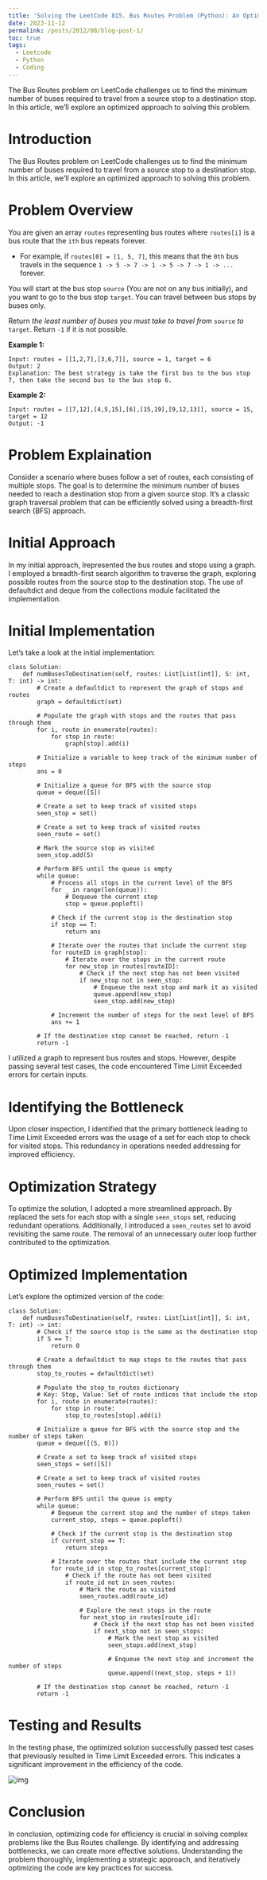 ```yaml
---
title: 'Solving the LeetCode 815. Bus Routes Problem (Python): An Optimized Approach'
date: 2023-11-12
permalink: /posts/2012/08/blog-post-1/
toc: true
tags:
  - Leetcode
  - Python
  - Coding
---
```


The Bus Routes problem on LeetCode challenges us to find the minimum number of buses required to travel from a source stop to a destination stop. In this article, we’ll explore an optimized approach to solving this problem.

Introduction
======

The Bus Routes problem on LeetCode challenges us to find the minimum number of buses required to travel from a source stop to a destination stop. In this article, we’ll explore an optimized approach to solving this problem.

# Problem Overview

You are given an array `routes` representing bus routes where `routes[i]` is a bus route that the `ith` bus repeats forever.

- For example, if `routes[0] = [1, 5, 7]`, this means that the `0th` bus travels in the sequence `1 -> 5 -> 7 -> 1 -> 5 -> 7 -> 1 -> ...` forever.

You will start at the bus stop `source` (You are not on any bus initially), and you want to go to the bus stop `target`. You can travel between bus stops by buses only.

Return *the least number of buses you must take to travel from* `source` *to* `target`. Return `-1` if it is not possible.

**Example 1:**

```
Input: routes = [[1,2,7],[3,6,7]], source = 1, target = 6
Output: 2
Explanation: The best strategy is take the first bus to the bus stop 7, then take the second bus to the bus stop 6.
```

**Example 2:**

```
Input: routes = [[7,12],[4,5,15],[6],[15,19],[9,12,13]], source = 15, target = 12
Output: -1
```

# Problem Explaination

Consider a scenario where buses follow a set of routes, each consisting of multiple stops. The goal is to determine the minimum number of buses needed to reach a destination stop from a given source stop. It’s a classic graph traversal problem that can be efficiently solved using a breadth-first search (BFS) approach.

# Initial Approach

In my initial approach, Irepresented the bus routes and stops using a graph. I employed a breadth-first search algorithm to traverse the graph, exploring possible routes from the source stop to the destination stop. The use of defaultdict and deque from the collections module facilitated the implementation.

# Initial Implementation

Let’s take a look at the initial implementation:

```
class Solution:
    def numBusesToDestination(self, routes: List[List[int]], S: int, T: int) -> int:
        # Create a defaultdict to represent the graph of stops and routes
        graph = defaultdict(set)

        # Populate the graph with stops and the routes that pass through them
        for i, route in enumerate(routes):
            for stop in route:
                graph[stop].add(i)
        
        # Initialize a variable to keep track of the minimum number of steps
        ans = 0

        # Initialize a queue for BFS with the source stop
        queue = deque([S])

        # Create a set to keep track of visited stops
        seen_stop = set()

        # Create a set to keep track of visited routes
        seen_route = set()

        # Mark the source stop as visited
        seen_stop.add(S)

        # Perform BFS until the queue is empty
        while queue:
            # Process all stops in the current level of the BFS
            for _ in range(len(queue)):
                # Dequeue the current stop
                stop = queue.popleft()

            # Check if the current stop is the destination stop
            if stop == T:
                return ans
            
            # Iterate over the routes that include the current stop
            for routeID in graph[stop]:
                # Iterate over the stops in the current route
                for new_stop in routes[routeID]:
                    # Check if the next stop has not been visited
                    if new_stop not in seen_stop:
                        # Enqueue the next stop and mark it as visited
                        queue.append(new_stop)
                        seen_stop.add(new_stop)

            # Increment the number of steps for the next level of BFS
            ans += 1
        
        # If the destination stop cannot be reached, return -1
        return -1
```

I utilized a graph to represent bus routes and stops. However, despite passing several test cases, the code encountered Time Limit Exceeded errors for certain inputs.

# Identifying the Bottleneck

Upon closer inspection, I identified that the primary bottleneck leading to Time Limit Exceeded errors was the usage of a set for each stop to check for visited stops. This redundancy in operations needed addressing for improved efficiency.

# Optimization Strategy

To optimize the solution, I adopted a more streamlined approach. By replaced the sets for each stop with a single `seen_stops` set, reducing redundant operations. Additionally, I introduced a `seen_routes` set to avoid revisiting the same route. The removal of an unnecessary outer loop further contributed to the optimization.

# Optimized Implementation

Let’s explore the optimized version of the code:

```
class Solution:
    def numBusesToDestination(self, routes: List[List[int]], S: int, T: int) -> int:
        # Check if the source stop is the same as the destination stop
        if S == T:
            return 0

        # Create a defaultdict to map stops to the routes that pass through them
        stop_to_routes = defaultdict(set)

        # Populate the stop_to_routes dictionary
        # Key: Stop, Value: Set of route indices that include the stop
        for i, route in enumerate(routes):
            for stop in route:
                stop_to_routes[stop].add(i)

        # Initialize a queue for BFS with the source stop and the number of steps taken
        queue = deque([(S, 0)])

        # Create a set to keep track of visited stops
        seen_stops = set([S])

        # Create a set to keep track of visited routes
        seen_routes = set()

        # Perform BFS until the queue is empty
        while queue:
            # Dequeue the current stop and the number of steps taken
            current_stop, steps = queue.popleft()

            # Check if the current stop is the destination stop
            if current_stop == T:
                return steps

            # Iterate over the routes that include the current stop
            for route_id in stop_to_routes[current_stop]:
                # Check if the route has not been visited
                if route_id not in seen_routes:
                    # Mark the route as visited
                    seen_routes.add(route_id)

                    # Explore the next stops in the route
                    for next_stop in routes[route_id]:
                        # Check if the next stop has not been visited
                        if next_stop not in seen_stops:
                            # Mark the next stop as visited
                            seen_stops.add(next_stop)

                            # Enqueue the next stop and increment the number of steps
                            queue.append((next_stop, steps + 1))

        # If the destination stop cannot be reached, return -1
        return -1
```

# Testing and Results

In the testing phase, the optimized solution successfully passed test cases that previously resulted in Time Limit Exceeded errors. This indicates a significant improvement in the efficiency of the code.

![img](https://miro.medium.com/v2/resize:fit:589/1*YUEO6M7fmyvyFafwank6hw.png)

# Conclusion

In conclusion, optimizing code for efficiency is crucial in solving complex problems like the Bus Routes challenge. By identifying and addressing bottlenecks, we can create more effective solutions. Understanding the problem thoroughly, implementing a strategic approach, and iteratively optimizing the code are key practices for success.